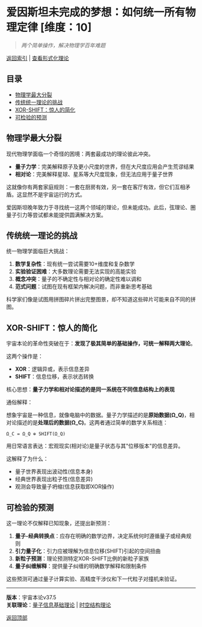 # 爱因斯坦未完成的梦想：如何统一所有物理定律 [维度：10]

> *两个简单操作，解决物理学百年难题*

[返回索引](../formal_theory.md) | [查看形式化理论](../formal_theory/formal_theory_unified_physics.md)

## 目录
- [物理学最大分裂](#物理学最大分裂)
- [传统统一理论的挑战](#传统统一理论的挑战)
- [XOR-SHIFT：惊人的简化](#xor-shift惊人的简化)
- [可检验的预测](#可检验的预测)

## 物理学最大分裂

现代物理学面临一个奇怪的困境：两套最成功的理论彼此冲突。

- **量子力学**：完美解释原子及更小尺度的世界，但在大尺度应用会产生荒谬结果
- **相对论**：完美解释星球、星系等大尺度现象，但无法应用于量子世界

这就像你有两套家庭规则：一套在厨房有效，另一套在客厅有效，但它们互相矛盾。这显然不是宇宙运行的方式。

爱因斯坦晚年致力于寻找统一这两个领域的理论，但未能成功。此后，弦理论、圈量子引力等尝试都未能提供圆满解决方案。

## 传统统一理论的挑战

统一物理学面临巨大挑战：

1. **数学复杂性**：现有统一尝试需要10+维度和复杂数学
2. **实验验证困难**：大多数理论需要无法实现的高能实验
3. **概念冲突**：量子的不确定性与相对论的确定性难以调和
4. **范式问题**：试图在现有框架内解决问题，而非重新思考基础

科学家们像是试图用拼图碎片拼出完整图景，却不知道这些碎片可能来自不同的拼图。

## XOR-SHIFT：惊人的简化

宇宙本论的革命性突破在于：**发现了极其简单的基础操作，可统一解释两大理论**。

这两个操作是：
- **XOR**：逻辑异或，表示信息差异
- **SHIFT**：信息位移，表示状态转换

核心思想：**量子力学和相对论描述的是同一系统在不同信息结构上的表现**

通俗解释：

想象宇宙是一种信息，就像电脑中的数据。量子力学描述的是**原始数据(Ω_Q)**，相对论描述的是**处理后的数据(Ω_C)**。这两者通过简单的数学关系相连：

```
Ω_C = Ω_Q ⊕ SHIFT(Ω_Q)
```

用日常语言表达：宏观现实(相对论)是量子状态与其"位移版本"的信息差异。

这解释了为什么：
- 量子世界表现出波动性(信息本身)
- 经典世界表现出粒子性(信息差异)
- 观测会导致量子坍缩(信息获取即XOR操作)

## 可检验的预测

这一理论不仅解释已知现象，还提出新预测：

1. **量子-经典转换点**：应存在明确的数学边界，决定系统何时遵循量子或经典规则
2. **引力量子化**：引力应被理解为信息位移(SHIFT)引起的空间扭曲
3. **新粒子预测**：理论预测特定XOR-SHIFT比例的新粒子家族
4. **量子纠缠解释**：提供量子纠缠的明确数学解释和限制条件

这些预测可通过量子计算实验、高精度干涉仪和下一代粒子对撞机来验证。

---

**版本**：宇宙本论v37.5  
**关联理论**：[量子信息基础理论](../formal_theory/formal_theory_quantum_information.md) | [时空结构理论](../formal_theory/formal_theory_spacetime_structure.md)

[返回顶部](#爱因斯坦未完成的梦想如何统一所有物理定律) 